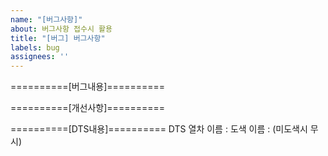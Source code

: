 ```yaml
---
name: "[버그사항]"
about: 버그사항 접수시 활용
title: "[버그] 버그사항"
labels: bug
assignees: ''
---
```


==========[버그내용]==========

==========[개선사항]==========

==========[DTS내용]==========
DTS 열차 이름 : 
도색 이름 : (미도색시 무시)
